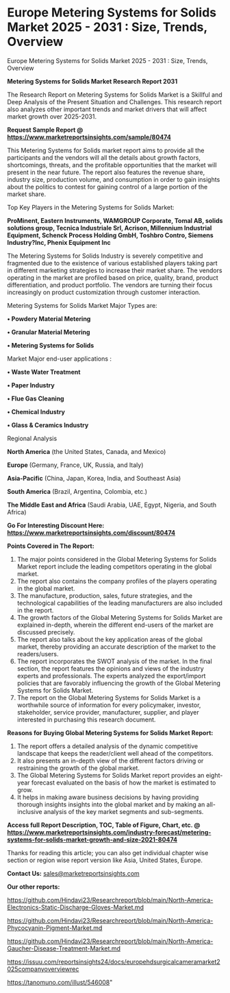 # Europe Metering Systems for Solids Market 2025 - 2031 : Size, Trends, Overview
Europe Metering Systems for Solids Market 2025 - 2031 : Size, Trends, Overview

<strong>Metering Systems for Solids Market Research Report 2031</strong>

The Research Report on Metering Systems for Solids Market is a Skillful and Deep Analysis of the Present Situation and Challenges. This research report also analyzes other important trends and market drivers that will affect market growth over 2025-2031.

<strong>Request Sample Report @ <a href=https://www.marketreportsinsights.com/sample/80474>https://www.marketreportsinsights.com/sample/80474</a></strong>

This Metering Systems for Solids market report aims to provide all the participants and the vendors will all the details about growth factors, shortcomings, threats, and the profitable opportunities that the market will present in the near future. The report also features the revenue share, industry size, production volume, and consumption in order to gain insights about the politics to contest for gaining control of a large portion of the market share.

Top Key Players in the Metering Systems for Solids Market:

<strong>ProMinent, Eastern Instruments, WAMGROUP Corporate, Tomal AB, solids solutions group, Tecnica Industriale Srl, Acrison, Millennium Industrial Equipment, Schenck Process Holding GmbH, Toshbro Contro, Siemens Industry?Inc, Phenix Equipment Inc</strong>

The Metering Systems for Solids Industry is severely competitive and fragmented due to the existence of various established players taking part in different marketing strategies to increase their market share. The vendors operating in the market are profiled based on price, quality, brand, product differentiation, and product portfolio. The vendors are turning their focus increasingly on product customization through customer interaction.

Metering Systems for Solids Market Major Types are:

<strong>• Powdery Material Metering

• Granular Material Metering

• Metering Systems for Solids</strong>

Market Major end-user applications :

<strong>• Waste Water Treatment

• Paper Industry

• Flue Gas Cleaning

• Chemical Industry

• Glass & Ceramics Industry</strong>

Regional Analysis

</u><strong><b>North America</b></strong> (the United States, Canada, and Mexico)

<strong><b>Europe </b></strong>(Germany, France, UK, Russia, and Italy)

<strong><b>Asia-Pacific</b></strong> (China, Japan, Korea, India, and Southeast Asia)

<strong><b>South America</b></strong> (Brazil, Argentina, Colombia, etc.)

<strong><b>The Middle East and Africa</b></strong> (Saudi Arabia, UAE, Egypt, Nigeria, and South Africa)

<strong>Go For Interesting Discount Here: <a href=https://www.marketreportsinsights.com/discount/80474>https://www.marketreportsinsights.com/discount/80474</a></strong>

<strong>Points Covered in The Report:</strong>
<ol>
  <li>The major points considered in the Global Metering Systems for Solids Market report include the leading competitors operating in the global market.</li>
  <li>The report also contains the company profiles of the players operating in the global market.</li>
  <li>The manufacture, production, sales, future strategies, and the technological capabilities of the leading manufacturers are also included in the report.</li>
  <li>The growth factors of the Global Metering Systems for Solids Market are explained in-depth, wherein the different end-users of the market are discussed precisely.</li>
  <li>The report also talks about the key application areas of the global market, thereby providing an accurate description of the market to the readers/users.</li>
  <li>The report incorporates the SWOT analysis of the market. In the final section, the report features the opinions and views of the industry experts and professionals. The experts analyzed the export/import policies that are favorably influencing the growth of the Global Metering Systems for Solids Market.</li>
  <li>The report on the Global Metering Systems for Solids Market is a worthwhile source of information for every policymaker, investor, stakeholder, service provider, manufacturer, supplier, and player interested in purchasing this research document.</li>
</ol>
<strong>Reasons for Buying Global Metering Systems for Solids Market Report:</strong>

<ol>
  <li>The report offers a detailed analysis of the dynamic competitive landscape that keeps the reader/client well ahead of the competitors.</li>
  <li>It also presents an in-depth view of the different factors driving or restraining the growth of the global market.</li>
  <li>The Global Metering Systems for Solids Market report provides an eight-year forecast evaluated on the basis of how the market is estimated to grow.</li>
  <li>It helps in making aware business decisions by having providing thorough insights insights into the global market and by making an all-inclusive analysis of the key market segments and sub-segments.</li>
</ol>
<strong>Access full Report Description, TOC, Table of Figure, Chart, etc. @ <a href=https://www.marketreportsinsights.com/industry-forecast/metering-systems-for-solids-market-growth-and-size-2021-80474>https://www.marketreportsinsights.com/industry-forecast/metering-systems-for-solids-market-growth-and-size-2021-80474</a></strong>


Thanks for reading this article; you can also get individual chapter wise section or region wise report version like Asia, United States, Europe.

<strong>Contact Us:</strong>
sales@marketreportsinsights.com

<strong>Our other reports:</strong>

<a href=https://github.com/Hindavi23/Researchreport/blob/main/North-America-Electronics-Static-Discharge-Gloves-Market.md>https://github.com/Hindavi23/Researchreport/blob/main/North-America-Electronics-Static-Discharge-Gloves-Market.md</a>

<a href=https://github.com/Hindavi23/Researchreport/blob/main/North-America-Phycocyanin-Pigment-Market.md>https://github.com/Hindavi23/Researchreport/blob/main/North-America-Phycocyanin-Pigment-Market.md</a>

<a href=https://github.com/Hindavi23/Researchreport/blob/main/North-America-Gaucher-Disease-Treatment-Market.md>https://github.com/Hindavi23/Researchreport/blob/main/North-America-Gaucher-Disease-Treatment-Market.md</a>

<a href=https://issuu.com/reportsinsights24/docs/europehdsurgicalcameramarket2025companyoverviewrec>https://issuu.com/reportsinsights24/docs/europehdsurgicalcameramarket2025companyoverviewrec</a>

<a href=https://tanomuno.com/illust/546008>https://tanomuno.com/illust/546008</a>"

